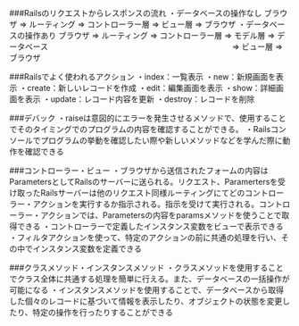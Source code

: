 ###Railsのリクエストからレスポンスの流れ
・データベースの操作なし
ブラウザ => ルーティング => コントローラー層 => ビュー層 => ブラウザ
・データベースの操作あり
ブラウザ => ルーティング => コントローラー層 => モデル層 => データベース
　　　　　　　　　　　　　　　　　　　　　　　 => ビュー層 => ブラウザ

###Railsでよく使われるアクション
・index：一覧表示
・new：新規画面を表示
・create：新しいレコードを作成
・edit：編集画面を表示
・show：詳細画面を表示
・update：レコード内容を更新
・destroy：レコードを削除

###デバック
・raiseは意図的にエラーを発生させるメソッドで、使用することでそのタイミングでのプログラムの内容を確認することができる。
・Railsコンソールでプログラムの挙動を確認したい際や新しいメソッドなどを学んだ際に動作を確認できる

###コントローラー・ビュー
・ブラウザから送信されたフォームの内容はParametersとしてRailsのサーバーに送られる。リクエスト、Paramertersを受け取ったRailsサーバーは他のリクエスト同様ルーティングにてどのコントローラー・アクションを実行するか指示される。指示を受けて実行される。コントローラー・アクションでは、Parametersの内容をparamsメソッドを使うことで取得できる
・コントローラーで定義したインスタンス変数をビューで表示できる
・フィルタアクションを使って、特定のアクションの前に共通の処理を行い、その中でインスタンス変数を定義できる

###クラスメソッド・インスタンスメソッド
・クラスメソッドを使用することでクラス全体に共通する処理を簡単に行える。また、データベースの一括操作が可能になる
・インスタンスメソッドを使用することで、データベースから取得した個々のレコードに基づいて情報を表示したり、オブジェクトの状態を変更したり、特定の操作を行ったりすることができる

